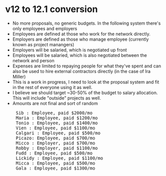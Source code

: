 

# v12 to 12.1 conversion
- No more proposals, no generic budgets. In the following system there's only employees and employers
- Employees are defined at those who work for the network directly. 
- Employers are defined as those who manage employee (currently known as project manangers)
- Employers will be salaried, which is negotiated up front
- Employees will be salaried, which is also negotiated between the network and person
- Expenses are limited to repaying people for what they've spent and can also be used to hire external contractors directly (in the case of Ira Miller)
- This is a work in progress, I need to look at the proposal system and fit in the rest of everyone using it as well.
- I believe we should target ~30-50% of the budget to salary allocation. This will include "outside" projects as well.
- Amounts are not final and sort of random

<pre>
    Sib : Employee, paid $2000/mo
    Maria : Employee, paid $1200/mo 
    Tonio : Employee, paid $1400/mo 
    Vien : Employee, paid $1100/mo 
    Calgari : Employee, paid $500/mo
    Picazo: Employee, paid $700/mo
    Micco : Employer, paid $700/mo
    Robby : Employer, paid $1100/mo
    Fudd : Employee, paid $500/mo
    Lickidy : Employee, paid $1100/mo 
    Micca : Employee, paid $500/mo
    Gala : Employee, paid $1300/mo 
</pre>
